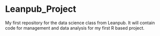 # Leanpub_Project
My first repository for the data science class from Leanpub. It will contain code for management and data analysis for my first R based project.
